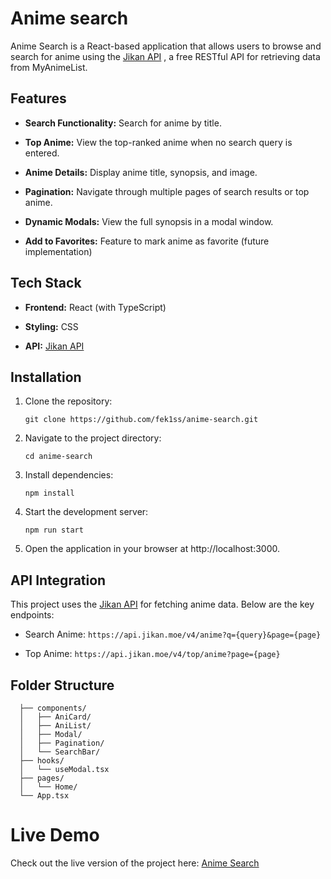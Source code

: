 # Anime search

Anime Search is a React-based application that allows users to browse and search for anime using the [Jikan API](https://jikan.moe/)
, a free RESTful API for retrieving data from MyAnimeList.

## Features

-   **Search Functionality:** Search for anime by title.

-   **Top Anime:** View the top-ranked anime when no search query is entered.

-   **Anime Details:** Display anime title, synopsis, and image.

-   **Pagination:** Navigate through multiple pages of search results or top anime.

-   **Dynamic Modals:** View the full synopsis in a modal window.

-   **Add to Favorites:** Feature to mark anime as favorite (future implementation)

## Tech Stack

-   **Frontend:** React (with TypeScript)

-   **Styling:** CSS

-   **API:** [Jikan API](https://jikan.moe/)

## Installation

1. Clone the repository:

    ```
    git clone https://github.com/fek1ss/anime-search.git
    ```

2. Navigate to the project directory:

    ```
    cd anime-search
    ```

3. Install dependencies:

    ```
    npm install
    ```

4. Start the development server:

    ```
    npm run start
    ```

5. Open the application in your browser at http://localhost:3000.

## API Integration

This project uses the [Jikan API](https://jikan.moe/) for fetching anime data. Below are the key endpoints:

-   Search Anime: `https://api.jikan.moe/v4/anime?q={query}&page={page}`

-   Top Anime: `https://api.jikan.moe/v4/top/anime?page={page}`

## Folder Structure

```src/
  ├── components/
  │   ├── AniCard/
  │   ├── AniList/
  │   ├── Modal/
  │   ├── Pagination/
  │   └── SearchBar/
  ├── hooks/
  │   └── useModal.tsx
  ├── pages/
  │   └── Home/
  └── App.tsx
```

# Live Demo

Check out the live version of the project here: [Anime Search](https://anime-search-seven.vercel.app/)
